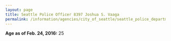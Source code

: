 ```yaml
---
layout: page
title: Seattle Police Officer 8397 Joshua S. Vaaga
permalink: /information/agencies/city_of_seattle/seattle_police_department/copbook/8397/
---
```


**Age as of Feb. 24, 2016:** 25

